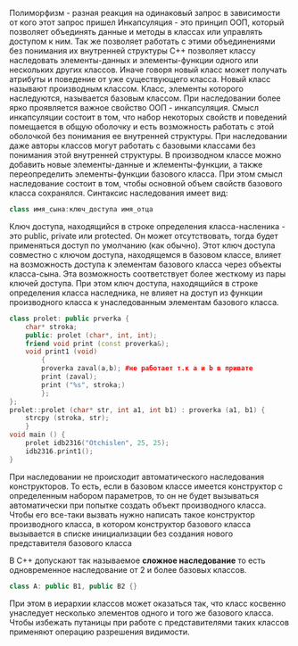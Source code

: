 Полиморфизм - разная реакция на одинаковый запрос в зависимости от кого этот запрос пришел
Инкапсуляция - это принцип ООП, который позволяет объединять данные и методы в классах или управлять доступом к ним. Так же позволяет работать с этими объединениями без понимания их внутренней структуры
C++ позволяет классу наследовать элементы-данных и элементы-функции одного или нескольких других классов. Иначе говоря новый класс может получать атрибуты и поведение от уже существующего класса. Новый класс называют производным классом. Класс, элементы которого наследуются, называется базовым классом. При наследовании более ярко проявляется важное свойство ООП - инкапсуляция. Смысл инкапсуляции состоит в том, что набор некоторых свойств и поведений помещается в общую оболочку и есть возможность работать с этой оболочкой без понимания ее внутренней структуры. При наследовании даже авторы классов могут работать с базовыми классами без понимания этой внутренней структуры.
В производном классе можно добавить новые элементы-данные и жлементы-функции, а также переопределить элементы-функции базового класса. При этом смысл наследование состоит в том, чтобы основной объем свойств базового класса сохранялся.
Синтаксис наследования имеет вид:
```cpp
class имя_сына:ключ_доступа имя_отца 
```
Ключ доступа, находящийся в строке определения класса-насленика - это public, private или protected. Он может отсутствовать, тогда будет применяться доступ по умолчанию (как обычно). Этот ключ доступа совместно с ключом доступа, находящемся в базовом классе, влияет на возможность доступа к элементам базового класса через объекты класса-сына. Эта возможность соответствует более жесткому из пары ключей доступа. При этом ключ доступа, находящийся в строке определения класса наследника, не влияет на доступ из функции производного класса к унаследованным элементам базового класса.
```cpp
class prolet: public prverka {
	char* stroka;
	public: prolet (char*, int, int);
	friend void print (const proverka&);
	void print1 (void)
		{
		proverka zaval(a,b); #не работает т.к a и b в привате
		print (zaval);
		print ("%s", stroka;)
		};
};
prolet::prolet (char* str, int a1, int b1) : proverka (a1, b1) {
	strcpy (stroka, str);
	}
void main () {
	prolet idb2316("Otchislen", 25, 25);
	idb2316.print1();
}
```
При наследовании не происходит автоматического наследования конструкторов. То есть, если в базовом классе имеется конструктор с определенным набором параметров, то он не будет вызываться автоматически при попытке создать объект производного класса. Чтобы его все-таки вызвать нужно написать такое конструктор производного класса, в котором конструктор базового класса вызывается в списке инициализации без создания нового представителя базового класса

В C++ допускают так называемое **сложное наследование** то есть одновременное наследование от 2 и более базовых классов.
```cpp
class A: public B1, public B2 {}
```
 При этом в иерархии классов может оказаться так, что класс косвенно унаследует несколько элементов одного и того же базового класса. Чтобы избежать путаницы при работе с представителями таких классов применяют операцию разрешения видимости.
